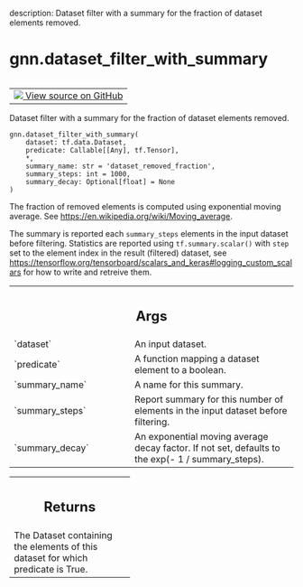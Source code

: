 description: Dataset filter with a summary for the fraction of dataset elements
removed.

<div itemscope itemtype="http://developers.google.com/ReferenceObject">
<meta itemprop="name" content="gnn.dataset_filter_with_summary" />
<meta itemprop="path" content="Stable" />
</div>

# gnn.dataset_filter_with_summary

<!-- Insert buttons and diff -->

<table class="tfo-notebook-buttons tfo-api nocontent" align="left">
<td>
  <a target="_blank" href="https://github.com/tensorflow/gnn/tree/master/tensorflow_gnn/graph/preprocessing_common.py#L89-L174">
    <img src="https://www.tensorflow.org/images/GitHub-Mark-32px.png" />
    View source on GitHub
  </a>
</td>
</table>

Dataset filter with a summary for the fraction of dataset elements removed.

<pre class="devsite-click-to-copy prettyprint lang-py tfo-signature-link">
<code>gnn.dataset_filter_with_summary(
    dataset: tf.data.Dataset,
    predicate: Callable[[Any], tf.Tensor],
    *,
    summary_name: str = &#x27;dataset_removed_fraction&#x27;,
    summary_steps: int = 1000,
    summary_decay: Optional[float] = None
)
</code></pre>

<!-- Placeholder for "Used in" -->

The fraction of removed elements is computed using exponential moving average.
See https://en.wikipedia.org/wiki/Moving_average.

The summary is reported each `summary_steps` elements in the input dataset
before filtering. Statistics are reported using `tf.summary.scalar()` with
`step` set to the element index in the result (filtered) dataset, see
https://tensorflow.org/tensorboard/scalars_and_keras#logging_custom_scalars for
how to write and retreive them.

<!-- Tabular view -->

 <table class="responsive fixed orange">
<colgroup><col width="214px"><col></colgroup>
<tr><th colspan="2"><h2 class="add-link">Args</h2></th></tr>

<tr>
<td>
`dataset`
</td>
<td>
An input dataset.
</td>
</tr><tr>
<td>
`predicate`
</td>
<td>
A function mapping a dataset element to a boolean.
</td>
</tr><tr>
<td>
`summary_name`
</td>
<td>
A name for this summary.
</td>
</tr><tr>
<td>
`summary_steps`
</td>
<td>
Report summary for this number of elements in the input
dataset before filtering.
</td>
</tr><tr>
<td>
`summary_decay`
</td>
<td>
An exponential moving average decay factor. If not set,
defaults to the exp(- 1 / summary_steps).
</td>
</tr>
</table>

<!-- Tabular view -->

 <table class="responsive fixed orange">
<colgroup><col width="214px"><col></colgroup>
<tr><th colspan="2"><h2 class="add-link">Returns</h2></th></tr>
<tr class="alt">
<td colspan="2">
The Dataset containing the elements of this dataset for which predicate is
True.
</td>
</tr>

</table>
